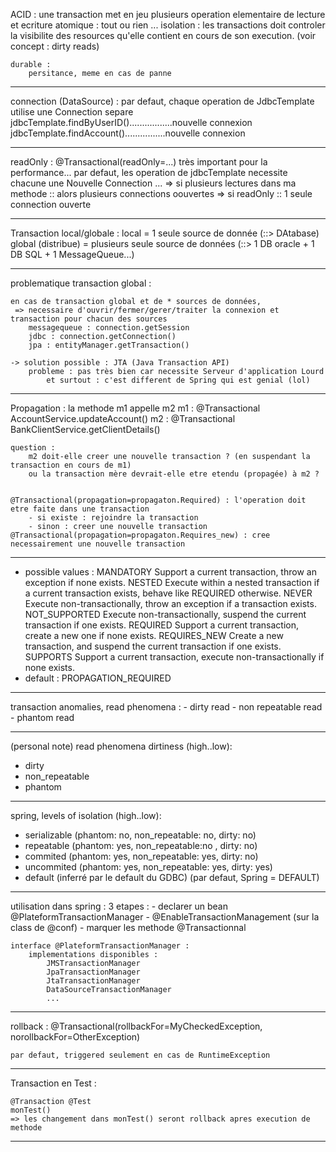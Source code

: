 
ACID :
    une transaction met en jeu plusieurs operation elementaire de lecture et ecriture
    atomique :
        tout ou rien
    ...
    isolation :
        les transactions doit controler la visibilite des resources qu'elle contient en cours de son execution.
        (voir concept : dirty reads)

    durable :
        persitance, meme en cas de panne

*********************************************


connection (DataSource) :
        par defaut, chaque operation de JdbcTemplate utilise une Connection separe
            jdbcTemplate.findByUserID().................nouvelle connexion
            jdbcTemplate.findAccount()................nouvelle connexion

***
readOnly :
    @Transactional(readOnly=...) très important pour la performance...
    par defaut, les operation de jdbcTemplate necessite chacune une Nouvelle Connection ...
    => si plusieurs lectures dans ma methode :: alors plusieurs connections oouvertes
    => si readOnly :: 1 seule connection ouverte

*********************************************
Transaction local/globale :
    local = 1 seule source de donnée (::> DAtabase)
    global (distribue) = plusieurs seule source de données (::> 1 DB oracle + 1 DB SQL + 1 MessageQueue...)

***
problematique transaction global :

    en cas de transaction global et de * sources de données,
     => necessaire d'ouvrir/fermer/gerer/traiter la connexion et transaction pour chacun des sources
        messagequeue : connection.getSession
        jdbc : connection.getConnection()
        jpa : entityManager.getTransaction()

    -> solution possible : JTA (Java Transaction API)
        probleme : pas très bien car necessite Serveur d'application Lourd
            et surtout : c'est different de Spring qui est genial (lol)

********************************************

Propagation :
    la methode m1 appelle m2
    m1 : @Transactional AccountService.updateAccount()
    m2 : @Transactional BankClientService.getClientDetails()

    question :
        m2 doit-elle creer une nouvelle transaction ? (en suspendant la transaction en cours de m1)
        ou la transaction mère devrait-elle etre etendu (propagée) à m2 ?


    @Transactional(propagation=propagaton.Required) : l'operation doit etre faite dans une transaction
        - si existe : rejoindre la transaction
        - sinon : creer une nouvelle transaction
    @Transactional(propagation=propagaton.Requires_new) : cree necessairement une nouvelle transaction

***
- possible values :
        MANDATORY       Support a current transaction, throw an exception if none exists.
        NESTED          Execute within a nested transaction if a current transaction exists, behave like REQUIRED otherwise.
        NEVER           Execute non-transactionally, throw an exception if a transaction exists.
        NOT_SUPPORTED    Execute non-transactionally, suspend the current transaction if one exists.
        REQUIRED        Support a current transaction, create a new one if none exists.
        REQUIRES_NEW    Create a new transaction, and suspend the current transaction if one exists.
        SUPPORTS        Support a current transaction, execute non-transactionally if none exists.
- default : PROPAGATION_REQUIRED
******************

transaction anomalies, read phenomena :
    - dirty read
    - non repeatable read
    - phantom read

***
(personal note)
read phenomena dirtiness (high..low):
- dirty
- non_repeatable
- phantom

***
spring, levels of isolation (high..low):

- serializable  (phantom: no, non_repeatable: no, dirty: no)
- repeatable    (phantom: yes, non_repeatable:no , dirty: no)
- commited      (phantom: yes, non_repeatable: yes, dirty: no)
- uncommited    (phantom: yes, non_repeatable: yes, dirty: yes)
- default       (inferré par le default du GDBC)
(par defaut, Spring  = DEFAULT)

**************************************
utilisation dans spring :
    3 etapes :
        - declarer un bean @PlateformTransactionManager
        - @EnableTransactionManagement (sur la class de @conf)
        - marquer les methode @Transactionnal

    interface @PlateformTransactionManager :
        implementations disponibles :
            JMSTransactionManager
            JpaTransactionManager
            JtaTransactionManager
            DataSourceTransactionManager
            ...


**************************************
rollback :
    @Transactional(rollbackFor=MyCheckedException, norollbackFor=OtherException)

    par defaut, triggered seulement en cas de RuntimeException

***
Transaction en Test :

    @Transaction @Test
    monTest()
    => les changement dans monTest() seront rollback apres execution de methode
****************************************
